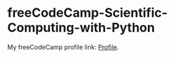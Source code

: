 # freeCodeCamp-Scientific-Computing-with-Python

My freeCodeCamp profile link: [Profile](https://www.freecodecamp.org/Szabolcs_Attila_Sasvari).
